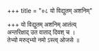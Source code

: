 +++
title = "०८ यो विद्युतम् अशनिम्"

+++
यो विद्युतम् अशनिम् आतंत्य्  
अन्तरिक्षाद् उत वाताद् दिवश् च ।  
तेभ्यो मरुद्भ्यो नमो ऽस्त्व् ओजसे ॥